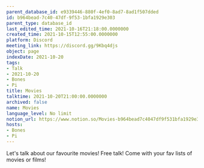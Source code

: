 ```yaml
---
parent_database_id: e9339446-880f-4ef0-8ad7-8ad1f507dded
id: b964bead-7c40-47df-9f53-1bfa1929e303
parent_type: database_id
last_edited_time: 2021-10-16T21:18:00.0000000
created_time: 2021-10-15T12:55:00.0000000
platform: Discord
meeting_link: https://discord.gg/9Kbq4djs
object: page
indexDate: 2021-10-20
tags:
- Talk
- 2021-10-20
- Bones
- Pi
title: Movies
talktime: 2021-10-20T21:00:00.0000000
archived: false
name: Movies
language_level: No limit
notion_url: https://www.notion.so/Movies-b964bead7c4047df9f531bfa1929e303
hosts:
- Bones
- Pi
---
```


Let's talk about our favourite movies!
Free talk! Come with your fav lists of movies or films!


